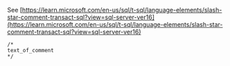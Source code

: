See [https://learn.microsoft.com/en-us/sql/t-sql/language-elements/slash-star-comment-transact-sql?view=sql-server-ver16](https://learn.microsoft.com/en-us/sql/t-sql/language-elements/slash-star-comment-transact-sql?view=sql-server-ver16)
```
/*  
text_of_comment  
*/
```
